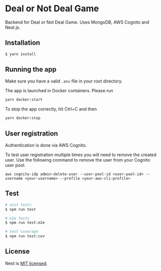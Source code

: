 # Deal or Not Deal Game

Backend for Deal or Not Deal Game. Uses MongoDB, AWS Cognito and Nest.js.

## Installation

```bash
$ yarn install
```

## Running the app
Make sure you have a valid `.env` file in your root directory.

The app is launched in Docker containers. Please run

```bash
yarn docker:start
```

To stop the app correctly, hit Ctrl+C and then 

```bash
yarn docker:stop
```

## User registration
Authentication is done via AWS Cognito.

To test user registration multiple times you will need to remove the created user. Use the following command to remove the user from your Cognito user pool.

```
aws cognito-idp admin-delete-user --user-pool-id <user-pool-id> --username <your-username> --profile <your-aws-cli-profile>
```


## Test

```bash
# unit tests
$ npm run test

# e2e tests
$ npm run test:e2e

# test coverage
$ npm run test:cov
```

## License

Nest is [MIT licensed](LICENSE).
